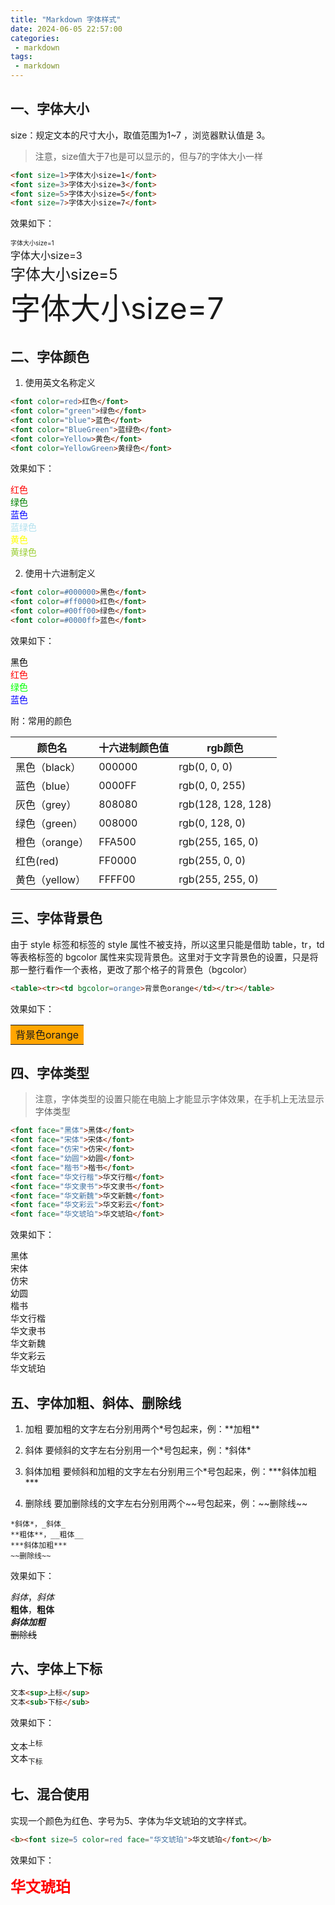 ```yaml
---
title: "Markdown 字体样式"
date: 2024-06-05 22:57:00
categories:
 - markdown
tags:
 - markdown
---
```


## 一、字体大小

size：规定文本的尺寸大小，取值范围为1~7 ，浏览器默认值是 3。

> 注意，size值大于7也是可以显示的，但与7的字体大小一样

```markdown
<font size=1>字体大小size=1</font>
<font size=3>字体大小size=3</font>
<font size=5>字体大小size=5</font>
<font size=7>字体大小size=7</font>
```

效果如下：

<font size=1>字体大小size=1</font>  
<font size=3>字体大小size=3</font>  
<font size=5>字体大小size=5</font>  
<font size=7>字体大小size=7</font>

## 二、字体颜色

1. 使用英文名称定义

```markdown
<font color=red>红色</font>
<font color="green">绿色</font>
<font color="blue">蓝色</font>
<font color="BlueGreen">蓝绿色</font>
<font color=Yellow>黄色</font>
<font color=YellowGreen>黄绿色</font>
```

效果如下：

<font color=red>红色</font>  
<font color="green">绿色</font>  
<font color="blue">蓝色</font>  
<font color="BlueGreen">蓝绿色</font>  
<font color=Yellow>黄色</font>  
<font color=YellowGreen>黄绿色</font>

2. 使用十六进制定义

```markdown
<font color=#000000>黑色</font>
<font color=#ff0000>红色</font>
<font color=#00ff00>绿色</font>
<font color=#0000ff>蓝色</font>
```

效果如下：

<font color=#000000>黑色</font>  
<font color=#ff0000>红色</font>  
<font color=#00ff00>绿色</font>  
<font color=#0000ff>蓝色</font>

附：常用的颜色

| 颜色名         | 十六进制颜色值 | rgb颜色            |
| -------------- | ------------- | ------------------ |
| 黑色（black）  | 000000        | rgb(0, 0, 0)       |
| 蓝色（blue）   | 0000FF        | rgb(0, 0, 255)     |
| 灰色（grey）   | 808080        | rgb(128, 128, 128) |
| 绿色（green）  | 008000        | rgb(0, 128, 0)     |
| 橙色（orange） | FFA500        | rgb(255, 165, 0)   |
| 红色(red)      | FF0000        | rgb(255, 0, 0)     |
| 黄色（yellow） | FFFF00        | rgb(255, 255, 0)   |

## 三、字体背景色

由于 style 标签和标签的 style 属性不被支持，所以这里只能是借助 table，tr，td 等表格标签的 bgcolor 属性来实现背景色。这里对于文字背景色的设置，只是将那一整行看作一个表格，更改了那个格子的背景色（bgcolor）

```markdown
<table><tr><td bgcolor=orange>背景色orange</td></tr></table>
```

效果如下：

<table><tr><td bgcolor=orange>背景色orange</td></tr></table>

## 四、字体类型

> 注意，字体类型的设置只能在电脑上才能显示字体效果，在手机上无法显示字体类型

```markdown
<font face="黑体">黑体</font>
<font face="宋体">宋体</font>
<font face="仿宋">仿宋</font>
<font face="幼圆">幼圆</font>
<font face="楷书">楷书</font>
<font face="华文行楷">华文行楷</font>
<font face="华文隶书">华文隶书</font>
<font face="华文新魏">华文新魏</font>
<font face="华文彩云">华文彩云</font>
<font face="华文琥珀">华文琥珀</font>
```

效果如下：

<font face="黑体">黑体</font>  
<font face="宋体">宋体</font>  
<font face="仿宋">仿宋</font>  
<font face="幼圆">幼圆</font>  
<font face="楷书">楷书</font>  
<font face="华文行楷">华文行楷</font>  
<font face="华文隶书">华文隶书</font>  
<font face="华文新魏">华文新魏</font>  
<font face="华文彩云">华文彩云</font>  
<font face="华文琥珀">华文琥珀</font>

## 五、字体加粗、斜体、删除线

1. 加粗 要加粗的文字左右分别用两个\*号包起来，例：\*\*加粗\*\*

2. 斜体 要倾斜的文字左右分别用一个\*号包起来，例：\*斜体\*

3. 斜体加粗 要倾斜和加粗的文字左右分别用三个\*号包起来，例：\*\*\*斜体加粗\*\*\*

4. 删除线 要加删除线的文字左右分别用两个\~\~号包起来，例：\~\~删除线\~\~

```
*斜体*，_斜体_
**粗体**，__粗体__
***斜体加粗***
~~删除线~~
```

效果如下：

*斜体*，_斜体_  
**粗体**，__粗体__  
***斜体加粗***  
~~删除线~~

## 六、字体上下标

```markdown
文本<sup>上标</sup>
文本<sub>下标</sub>
```

效果如下：

文本<sup>上标</sup>  
文本<sub>下标</sub>

## 七、混合使用

实现一个颜色为红色、字号为5、字体为华文琥珀的文字样式。

```markdown
<b><font size=5 color=red face="华文琥珀">华文琥珀</font></b>
```

效果如下：

<b><font size=5 color=red face="华文琥珀">华文琥珀</font></b>
